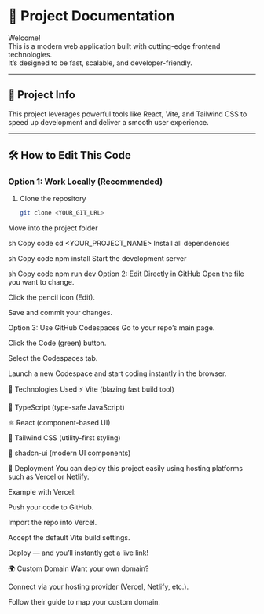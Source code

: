 # 🚀 Project Documentation

Welcome!  
This is a modern web application built with cutting-edge frontend technologies.  
It’s designed to be fast, scalable, and developer-friendly.  

---

## 📌 Project Info
This project leverages powerful tools like React, Vite, and Tailwind CSS to speed up development and deliver a smooth user experience.  

---

## 🛠️ How to Edit This Code

### Option 1: Work Locally (Recommended)
1. Clone the repository  
   ```sh
   git clone <YOUR_GIT_URL>
Move into the project folder

sh
Copy code
cd <YOUR_PROJECT_NAME>
Install all dependencies

sh
Copy code
npm install
Start the development server

sh
Copy code
npm run dev
Option 2: Edit Directly in GitHub
Open the file you want to change.

Click the pencil icon (Edit).

Save and commit your changes.

Option 3: Use GitHub Codespaces
Go to your repo’s main page.

Click the Code (green) button.

Select the Codespaces tab.

Launch a new Codespace and start coding instantly in the browser.

🧰 Technologies Used
⚡ Vite (blazing fast build tool)

🔷 TypeScript (type-safe JavaScript)

⚛️ React (component-based UI)

🎨 Tailwind CSS (utility-first styling)

🧩 shadcn-ui (modern UI components)

🚢 Deployment
You can deploy this project easily using hosting platforms such as Vercel or Netlify.

Example with Vercel:

Push your code to GitHub.

Import the repo into Vercel.

Accept the default Vite build settings.

Deploy — and you’ll instantly get a live link!

🌍 Custom Domain
Want your own domain?

Connect via your hosting provider (Vercel, Netlify, etc.).

Follow their guide to map your custom domain.
